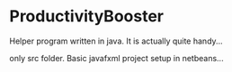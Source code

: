 # ProductivityBooster
Helper program written in java.
It is actually quite handy...

only src folder. Basic javafxml project setup in netbeans...
